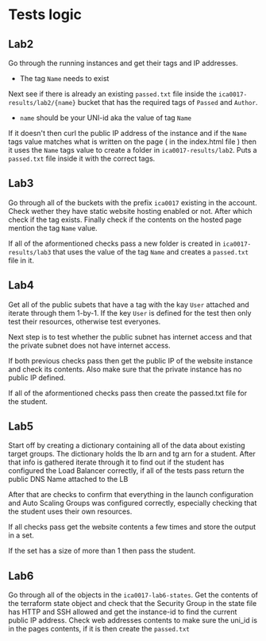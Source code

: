 # Tests logic

## Lab2

Go through the running instances and get their tags and IP addresses.
- The tag `Name` needs to exist

Next see if there is already an existing `passed.txt` file inside the `ica0017-results/lab2/{name}`
bucket that has the required tags of `Passed` and `Author`.
- `name` should be your UNI-id aka the value of tag `Name`

If it doesn't then curl the public IP address of the instance and if the `Name` tags value matches
what is written on the page ( in the index.html file ) then it uses the `Name` tags value to create
a folder in `ica0017-results/lab2`. Puts a `passed.txt` file inside it with the correct tags.

## Lab3

Go through all of the buckets with the prefix `ica0017` existing in the account.
Check wether they have static website hosting enabled or not.
After which check if the tag exists.
Finally check if the contents on the hosted page mention the tag `Name` value.

If all of the aformentioned checks pass a new folder is created in `ica0017-results/lab3` that uses
the value of the tag `Name` and creates a `passed.txt` file in it.

## Lab4

Get all of the public subets that have a tag with the kay `User` attached and iterate through them 1-by-1.
If the key `User` is defined for the test then only test
their resources, otherwise test everyones.

Next step is to test whether the public subnet has internet access
and that the private subnet does not have internet access.

If both previous checks pass then get the public IP of the
website instance and check its contents.
Also make sure that the private instance has no public IP defined.

If all of the aformentioned checks pass then create the passed.txt file for the student.

## Lab5

Start off by creating a dictionary containing all of the data about existing target groups.
The dictionary holds the lb arn and tg arn for a student.
After that info is gathered iterate through it to find out if the student has configured
the Load Balancer correctly, if all of the tests pass return the public DNS Name attached to the LB

After that are checks to confirm that everything in the launch configuration and Auto Scaling Groups
was configured correctly, especially checking that the student uses their own resources.

If all checks pass get the website contents a few times and store the output in a set.

If the set has a size of more than 1 then pass the student.

## Lab6

Go through all of the objects in the `ica0017-lab6-states`.
Get the contents of the terraform state object and check that the Security Group
in the state file has HTTP and SSH allowed and get the instance-id to find the
current public IP address. Check web addresses contents to make sure the uni_id
is in the pages contents, if it is then create the `passed.txt`